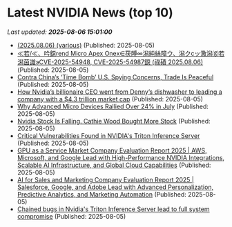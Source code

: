 # Latest NVIDIA News (top 10)
_Last updated: **2025-08-06 15:01:00**_

- [(2025.08.06) (various)](http://www.st.ryukoku.ac.jp/~kjm/security/memo/2025/08.html#20250806_various) (Published: 2025-08-05)
- [≪若/≪、吟鐚rend Micro Apex Oneх∈茯膊∞潟純絲障ウ、潟クсッ激潟⒢若潟茵識эCVE-2025-54948, CVE-2025-54987鐚 (祿磧 2025.08.06)](http://www.st.ryukoku.ac.jp/~kjm/security/memo/2025/08.html#20250806_apex) (Published: 2025-08-05)
- [Contra China’s ‘Time Bomb’ U.S. Spying Concerns, Trade Is Peaceful](https://www.forbes.com/sites/johntamny/2025/08/05/contra-chinas-time-bomb-us-spying-concerns-trade-is-peaceful/) (Published: 2025-08-05)
- [How Nvidia’s billionaire CEO went from Denny’s dishwasher to leading a company with a $4.3 trillion market cap](https://fortune.com/article/nvidia-ceo-jensen-huang-dennys-dishwasher-most-powerful-person-business/) (Published: 2025-08-05)
- [Why Advanced Micro Devices Rallied Over 24% in July](https://biztoc.com/x/9cc00a609b2320b4) (Published: 2025-08-05)
- [Nvidia Stock Is Falling. Cathie Wood Bought More Stock](https://biztoc.com/x/dd7cbab43b702a14) (Published: 2025-08-05)
- [Critical Vulnerabilities Found in NVIDIA's Triton Inference Server](https://www.infosecurity-magazine.com/news/vulnerabilities-nvidias-triton/) (Published: 2025-08-05)
- [GPU as a Service Market Company Evaluation Report 2025 | AWS, Microsoft, and Google Lead with High-Performance NVIDIA Integrations, Scalable AI Infrastructure, and Global Cloud Capabilities](https://www.globenewswire.com/news-release/2025/08/05/3127618/28124/en/GPU-as-a-Service-Market-Company-Evaluation-Report-2025-AWS-Microsoft-and-Google-Lead-with-High-Performance-NVIDIA-Integrations-Scalable-AI-Infrastructure-and-Global-Cloud-Capabilit.html) (Published: 2025-08-05)
- [AI for Sales and Marketing Company Evaluation Report 2025 | Salesforce, Google, and Adobe Lead with Advanced Personalization, Predictive Analytics, and Marketing Automation](https://www.globenewswire.com/news-release/2025/08/05/3127616/28124/en/AI-for-Sales-and-Marketing-Company-Evaluation-Report-2025-Salesforce-Google-and-Adobe-Lead-with-Advanced-Personalization-Predictive-Analytics-and-Marketing-Automation.html) (Published: 2025-08-05)
- [Chained bugs in Nvidia's Triton Inference Server lead to full system compromise](https://www.theregister.com/2025/08/05/nvidia_triton_bug_chain/) (Published: 2025-08-05)
